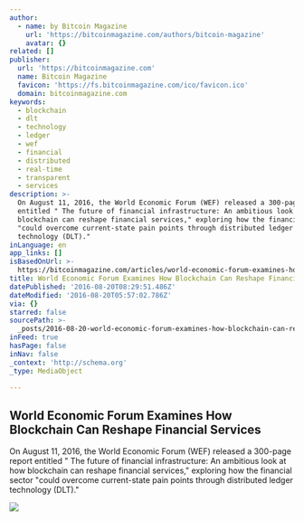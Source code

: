 ```yaml
---
author:
  - name: by Bitcoin Magazine
    url: 'https://bitcoinmagazine.com/authors/bitcoin-magazine'
    avatar: {}
related: []
publisher:
  url: 'https://bitcoinmagazine.com'
  name: Bitcoin Magazine
  favicon: 'https://fs.bitcoinmagazine.com/ico/favicon.ico'
  domain: bitcoinmagazine.com
keywords:
  - blockchain
  - dlt
  - technology
  - ledger
  - wef
  - financial
  - distributed
  - real-time
  - transparent
  - services
description: >-
  On August 11, 2016, the World Economic Forum (WEF) released a 300-page report
  entitled " The future of financial infrastructure: An ambitious look at how
  blockchain can reshape financial services," exploring how the financial sector
  "could overcome current-state pain points through distributed ledger
  technology (DLT)."
inLanguage: en
app_links: []
isBasedOnUrl: >-
  https://bitcoinmagazine.com/articles/world-economic-forum-examines-how-blockchain-can-reshape-financial-services-1471367839
title: World Economic Forum Examines How Blockchain Can Reshape Financial Services
datePublished: '2016-08-20T08:29:51.486Z'
dateModified: '2016-08-20T05:57:02.786Z'
via: {}
starred: false
sourcePath: >-
  _posts/2016-08-20-world-economic-forum-examines-how-blockchain-can-reshape-fin.md
inFeed: true
hasPage: false
inNav: false
_context: 'http://schema.org'
_type: MediaObject

---
```

<article style=""><h1>World Economic Forum Examines How Blockchain Can Reshape Financial Services</h1><p>On August 11, 2016, the World Economic Forum (WEF) released a 300-page report entitled " The future of financial infrastructure: An ambitious look at how blockchain can reshape financial services," exploring how the financial sector "could overcome current-state pain points through distributed ledger technology (DLT)."</p><img src="https://fs.bitcoinmagazine.com/img/articles/world-economic-forum-examines-how-blockchain-can-reshape-financial-services.jpg" /></article>